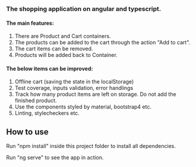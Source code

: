 ### The shopping application on angular and typescript.

#### The main features: 
1. There are Product and Cart containers. 
2. The products can be added to the cart through the action "Add to cart". 
3. The cart items can be removed. 
4. Products will be added back to Container.

#### The below items can be improved: 
1. Offline cart (saving the state in the localStorage)
2. Test coverage, inputs validation, error handlings 
3. Track how many product items are left on storage. Do not add the finished product. 
4. Use the components styled by material, bootstrap4 etc.
5. Linting, stylecheckers etc.

How to use
----------

Run "npm install" inside this project folder to install all dependencies.

Run "ng serve" to see the app in action.

